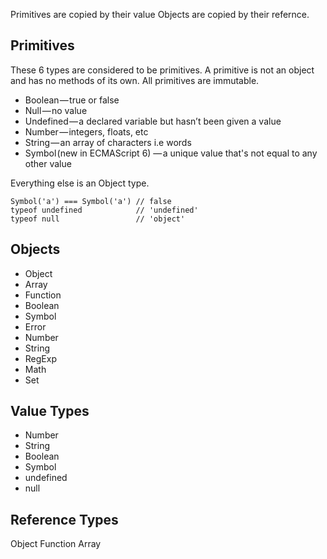 Primitives are copied by their value
Objects are copied by their refernce.

## Primitives
These 6 types are considered to be primitives. A primitive is not an object and has no methods of its own. 
All primitives are immutable.

- Boolean — true or false
- Null — no value
- Undefined — a declared variable but hasn’t been given a value
- Number — integers, floats, etc
- String — an array of characters i.e words
- Symbol (new in ECMAScript 6) — a unique value that's not equal to any other value

Everything else is an Object type.

```
Symbol('a') === Symbol('a') // false
typeof undefined            // 'undefined'
typeof null                 // 'object'
```


## Objects
- Object
- Array
- Function
- Boolean
- Symbol
- Error
- Number
- String
- RegExp
- Math
- Set

## Value Types
- Number
- String
- Boolean
- Symbol
- undefined
- null

## Reference Types
Object
Function
Array